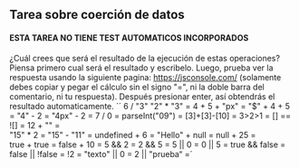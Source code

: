 ## Tarea sobre coerción de datos

#### ESTA TAREA NO TIENE TEST AUTOMATICOS INCORPORADOS

¿Cuál crees que será el resultado de la ejecución de estas operaciones? Piensa primero cual será el resultado y escribelo. 
Luego, prueba ver la respuesta usando la siguiente pagina: https://jsconsole.com/ (solamente debes copiar y pegar el cálculo sin el signo "=", 
ni la doble barra del comentario, ni tu respuesta). Después presionar enter, así obtendrás el resultado automaticamente.
´´
6 / "3" 
"2" * "3" =
4 + 5 + "px" =
"$" + 4 + 5 =
"4" - 2 =
"4px" - 2 =
7 / 0 =
parseInt("09") =
[3]+[3]-[10] =
3>2>1 =
[] == ![] = 
12 + ""  =  
"15" * 2  = 
"15" - "11" =
undefined + 6 = 
"Hello" + null = 
null + 25 =    
true + true =
false + 10 =
5 && 2 =
2 && 5 =
5 || 0 =
0 || 5 =
true && false =
false || !false =
!2 =
"texto" || 0 =
2 || "prueba“ =´